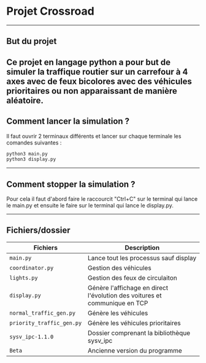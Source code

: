 # **Projet Crossroad**
---
## **But du projet**

Ce projet en langage python a pour but de simuler la traffique routier sur un carrefour à 4 axes avec de feux bicolores avec des véhicules prioritaires ou non apparaissant de manière aléatoire.
---
## **Comment lancer la simulation ?**

Il faut ouvrir 2 terminaux différents et lancer sur chaque terminale les comandes suivantes :
```bash
python3 main.py
python3 display.py
```
---
## **Comment stopper la simulation ?**

Pour cela il faut d'abord faire le raccourcit "Ctrl+C" sur le terminal qui lance le main.py et ensuite le faire sur le terminal qui lance le display.py.

---

## **Fichiers/dossier**
| Fichiers                    | Description |
|-------------------------|-------------|
| `main.py`               | Lance tout les processus sauf display |
| `coordinator.py`        | Gestion des véhicules |
| `lights.py`             | Gestion des feux de circulaiton |
| `display.py`           | Génère l'affichage en direct l'évolution des voitures et communique en TCP |
| `normal_traffic_gen.py` | Génère les véhicules |
| `priority_traffic_gen.py` | Génère les véhicules prioritaires |
| `sysv_ipc-1.1.0`         | Dossier comprenant la bibliothèque sysv_ipc |
| `Beta`     | Ancienne version du programme |
